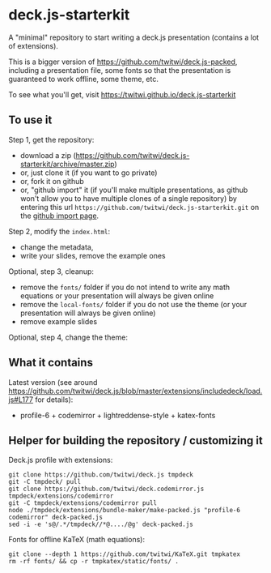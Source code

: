 # deck.js-starterkit

A "minimal" repository to start writing a deck.js presentation (contains a lot of extensions).

This is a bigger version of https://github.com/twitwi/deck.js-packed, including a presentation file, some fonts so that the presentation is guaranteed to work offline, some theme, etc.

To see what you'll get, visit https://twitwi.github.io/deck.js-starterkit

##  To use it

Step 1, get the repository:
- download a zip (https://github.com/twitwi/deck.js-starterkit/archive/master.zip)
- or, just clone it (if you want to go private)
- or, fork it on github
- or, "github import" it (if you'll make multiple presentations, as github won't allow you to have multiple clones of a single repository) by entering this url `https://github.com/twitwi/deck.js-starterkit.git` on the [github import page](https://import.github.com).

Step 2, modify the `index.html`:
- change the metadata,
- write your slides, remove the example ones

Optional, step 3, cleanup:
- remove the `fonts/` folder if you do not intend to write any math equations or your presentation will always be given online
- remove the `local-fonts/` folder if you do not use the theme (or your presentation will always be given online)
- remove example slides

Optional, step 4, change the theme:


## What it contains

Latest version (see around https://github.com/twitwi/deck.js/blob/master/extensions/includedeck/load.js#L177 for details):
- profile-6 + codemirror + lightreddense-style + katex-fonts



## Helper for building the repository / customizing it

Deck.js profile with extensions:

    git clone https://github.com/twitwi/deck.js tmpdeck
    git -C tmpdeck/ pull
    git clone https://github.com/twitwi/deck.codemirror.js tmpdeck/extensions/codemirror
    git -C tmpdeck/extensions/codemirror pull
    node ./tmpdeck/extensions/bundle-maker/make-packed.js "profile-6 codemirror" deck-packed.js
    sed -i -e 's@/.*/tmpdeck//*@..../@g' deck-packed.js

Fonts for offline KaTeX (math equations):

    git clone --depth 1 https://github.com/twitwi/KaTeX.git tmpkatex
    rm -rf fonts/ && cp -r tmpkatex/static/fonts/ .

